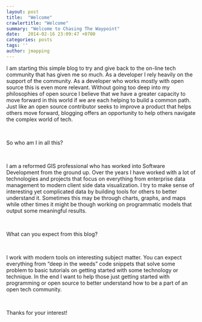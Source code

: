 ```yaml
---
layout: post
title:  "Welcome"
crawlertitle: "Welcome"
summary: "Welcome to Chasing The Waypoint"
date:   2014-02-16 23:09:47 +0700
categories: posts
tags: ''
author: jmapping
---
```

I am starting this simple blog to try and give back to the on-line tech community that has given me so much.  As a developer I rely heavily on the support of the community. As a developer who works mostly with open source this is even more relevant.  Without going too deep into my philosophies of open source I believe that we have a greater capacity to move forward in this world if we are each helping to build a common path.  Just like an open source contributor seeks to improve a product that helps others move forward, blogging offers an opportunity to help others navigate the complex world of tech.

<br>

So who am I in all this?

<br>

I am a reformed GIS professional who has worked into Software Development from the ground up.  Over the years I have worked with a lot of technologies and projects that focus on everything from enterprise data management to modern client side data visualization.  I try to make sense of interesting yet complicated data by building tools for others to better understand it.  Sometimes this may be through charts, graphs, and maps while other times it might be though working on programmatic models that output some meaningful results.

<br>

What can you expect from this blog?

<br>

I work with modern tools on interesting subject matter.  You can expect everything from “deep in the weeds” code snippets that solve some problem to basic tutorials on getting started with some technology or technique.  In the end I want to help those just getting started with programming or open source to better understand how to be a part of an open tech community.

<br>

Thanks for your interest!
